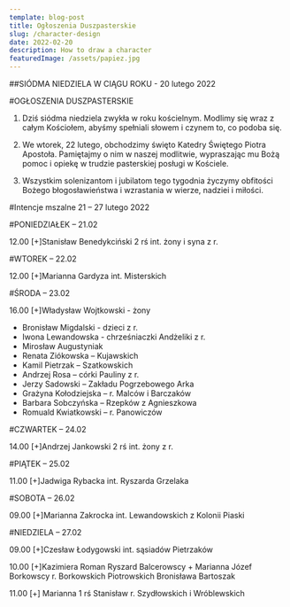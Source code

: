 ```yaml
---
template: blog-post
title: Ogłoszenia Duszpasterskie
slug: /character-design
date: 2022-02-20
description: How to draw a character
featuredImage: /assets/papiez.jpg
---
```


##SIÓDMA NIEDZIELA W CIĄGU ROKU - 20 lutego 2022                                                      

#OGŁOSZENIA DUSZPASTERSKIE

1. Dziś siódma niedziela zwykła w roku kościelnym. Modlimy się wraz z całym Kościołem, abyśmy spełniali słowem i czynem to, co podoba się. 

2. We wtorek, 22 lutego, obchodzimy święto Katedry Świętego Piotra Apostoła. Pamiętajmy o nim w naszej modlitwie, wypraszając mu Bożą pomoc i opiekę w trudzie pasterskiej posługi w Kościele. 

3. Wszystkim solenizantom i jubilatom tego tygodnia życzymy obfitości Bożego błogosławieństwa i wzrastania w wierze, nadziei i miłości. 

#Intencje mszalne 21 – 27  lutego 2022

#PONIEDZIAŁEK – 21.02

12.00 [+]Stanisław Benedykciński 2 rś int. żony i syna z r. 

#WTOREK – 22.02

12.00  [+]Marianna Gardyza int. Misterskich

#ŚRODA – 23.02

16.00 [+]Władysław Wojtkowski  - żony
+ Bronisław Migdalski  - dzieci z r. 
+ Iwona Lewandowska -  chrześniaczki Andżeliki z r.
+ Mirosław Augustyniak
+ Renata Ziókowska – Kujawskich 
+ Kamil Pietrzak – Szatkowskich
+ Andrzej Rosa – córki Pauliny z r. 
+ Jerzy Sadowski – Zakładu Pogrzebowego Arka
+ Grażyna Kołodziejska – r. Malców i Barczaków 
+ Barbara Sobczyńska – Rzepków z Agnieszkowa
+ Romuald Kwiatkowski – r. Panowiczów

#CZWARTEK – 24.02

14.00 [+]Andrzej Jankowski 2 rś int. żony z r.

#PIĄTEK – 25.02

11.00 [+]Jadwiga Rybacka int. Ryszarda Grzelaka

#SOBOTA – 26.02

09.00 [+]Marianna Zakrocka int. Lewandowskich z Kolonii Piaski

#NIEDZIELA – 27.02

09.00 [+]Czesław Łodygowski int. sąsiadów Pietrzaków

10.00 [+]Kazimiera Roman Ryszard Balcerowscy + Marianna Józef Borkowscy r. Borkowskich Piotrowskich Bronisława Bartoszak


 11.00 [+] Marianna 1 rś Stanisław r. Szydłowskich i Wróblewskich